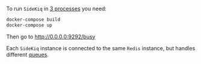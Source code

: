 To run `SideKiq` in <ins>3 processes</ins> you need:

```bash
docker-compose build
docker-compose up
```

Then go to http://0.0.0.0:9292/busy

Each `SideKiq` instance is connected to the same `Redis` instance, but handles different [queues](https://github.com/mersen1/sidekiq-without-rails/tree/main/app/config/sidekiq).  
